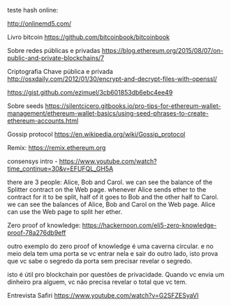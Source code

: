 teste hash online:

http://onlinemd5.com/

Livro bitcoin
https://github.com/bitcoinbook/bitcoinbook

Sobre redes públicas e privadas
https://blog.ethereum.org/2015/08/07/on-public-and-private-blockchains/7

Criptografia
Chave pública e privada
http://osxdaily.com/2012/01/30/encrypt-and-decrypt-files-with-openssl/

https://gist.github.com/ezimuel/3cb601853db6ebc4ee49

Sobre seeds
https://silentcicero.gitbooks.io/pro-tips-for-ethereum-wallet-management/ethereum-wallet-basics/using-seed-phrases-to-create-ethereum-accounts.html

Gossip protocol
https://en.wikipedia.org/wiki/Gossip_protocol

Remix:
https://remix.ethereum.org

consensys intro - https://www.youtube.com/watch?time_continue=30&v=EFUFQL_GH5A

there are 3 people: Alice, Bob and Carol.
we can see the balance of the Splitter contract on the Web page.
whenever Alice sends ether to the contract for it to be split, half of it goes to Bob and the other half to Carol.
we can see the balances of Alice, Bob and Carol on the Web page.
Alice can use the Web page to split her ether.

Zero proof of knowledge:
https://hackernoon.com/eli5-zero-knowledge-proof-78a276db9eff

outro exemplo do zero proof of knowledge 
é uma caverna circular. e no meio dela tem uma porta
se vc entrar nela e sair do outro lado, isto prova
que vc sabe o segredo da porta sem precisar revelar o segredo.

isto é útil pro blockchain por questões de privacidade. Quando vc envia
um dinheiro pra alguem, vc não precisa revelar o total que vc
tem.


Entrevista Safiri
https://www.youtube.com/watch?v=G2SFZESyaVI
